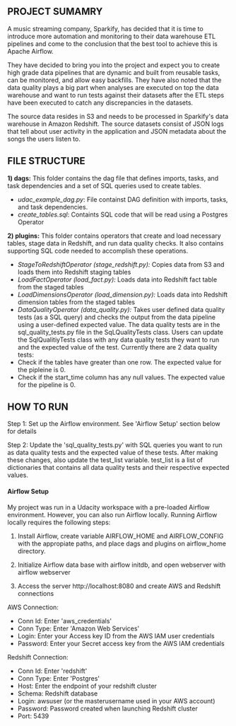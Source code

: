 ## PROJECT SUMAMRY
A music streaming company, Sparkify, has decided that it is time to introduce more automation and monitoring to their data warehouse ETL pipelines and come to the conclusion that the best tool to achieve this is Apache Airflow.

They have decided to bring you into the project and expect you to create high grade data pipelines that are dynamic and built from reusable tasks, can be monitored, and allow easy backfills. They have also noted that the data quality plays a big part when analyses are executed on top the data warehouse and want to run tests against their datasets after the ETL steps have been executed to catch any discrepancies in the datasets.

The source data resides in S3 and needs to be processed in Sparkify's data warehouse in Amazon Redshift. The source datasets consist of JSON logs that tell about user activity in the application and JSON metadata about the songs the users listen to.



## FILE STRUCTURE

__1) dags:__ This folder contains the dag file that defines imports, tasks, and task dependencies and a set of SQL queries used to create tables. 
- _udac_example_dag.py_: File containst DAG definition with imports, tasks, and task dependencies.
- _create_tables.sql_: Containts SQL code that will be read using a Postgres Operator

__2) plugins:__ This folder contains operators that create and load necessary tables, stage data in Redshift, and run data quality checks. It also contains supporting SQL code needed to accomplish these operations.
- _StageToRedshiftOperator (stage_redshift.py):_ Copies data from S3 and loads them into Redshift staging tables
- _LoadFactOperator (load_fact.py):_ Loads data into Redshift fact table from the staged tables
- _LoadDimensionsOperator (load_dimension.py):_ Loads data into Redshift dimension tables from the staged tables
- _DataQualityOperator (data_quality.py):_ Takes user defined data quality tests (as a SQL query) and checks the output from the data pipeline using a user-defined expected value. The data quality tests are in the sql_quality_tests.py file in the SqLQualityTests class. Users can update the SqlQualitiyTests class with any data quality tests they want to run and the expected value of the test. Currently there are 2 data quality tests:
 - Check if the tables have greater than one row. The expected value for the pipleine is 0.
 - Check if the start_time column has any null values. The expected value for the pipeline is 0. 



## HOW TO RUN

Step 1: Set up the Airflow environment. See 'Airflow Setup' section below for details

Step 2: Update the 'sql_quality_tests.py' with SQL queries you want to run as data quality tests and the expected value of these tests. After making these changes, also update the test_list variable. test_list is a list of dictionaries that contains all data quality tests and their respective expected values.

#### Airflow Setup

My project was run in a Udacity workspace with a pre-loaded Airflow environment. However, you can also run Airflow locally. Running Airflow locally requires the following steps:

1) Install Airflow, create variable AIRFLOW_HOME and AIRFLOW_CONFIG with the appropiate paths, and place dags and plugins on airflow_home directory.

2) Initialize Airflow data base with airflow initdb, and open webserver with airflow webserver

3) Access the server http://localhost:8080 and create AWS and Redshift connections

AWS Connection: 

- Conn Id: Enter 'aws_credentials'
- Conn Type: Enter 'Amazon Web Services'
- Login: Enter your Access key ID from the AWS IAM user credentials
- Password: Enter your Secret access key from the AWS IAM credentials

Redshift Connection:
- Conn Id: Enter 'redshift'
- Conn Type: Enter 'Postgres'
- Host: Enter the endpoint of your redshift cluster
- Schema: Redshift database
- Login: awsuser (or the masterusername used in your AWS account)
- Password: Password created when launching Redshift cluster
- Port: 5439
